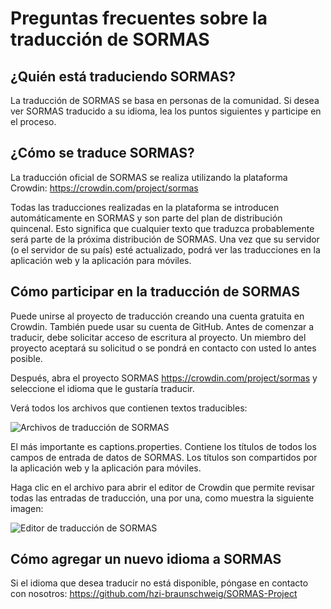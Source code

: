 
# Preguntas frecuentes sobre la traducción de SORMAS

## ¿Quién está traduciendo SORMAS?

La traducción de SORMAS se basa en personas de la comunidad. Si desea ver SORMAS traducido a su idioma, lea los puntos siguientes y participe en el proceso.

## ¿Cómo se traduce SORMAS?

La traducción oficial de SORMAS se realiza utilizando la plataforma Crowdin: https://crowdin.com/project/sormas

Todas las traducciones realizadas en la plataforma se introducen automáticamente en SORMAS y son parte del plan de distribución quincenal.
Esto significa que cualquier texto que traduzca probablemente será parte de la próxima distribución de SORMAS. Una vez que su servidor (o el servidor de su país) esté actualizado, podrá ver las traducciones en la aplicación web y la aplicación para móviles.

## Cómo participar en la traducción de SORMAS

Puede unirse al proyecto de traducción creando una cuenta gratuita en Crowdin. También puede usar su cuenta de GitHub. Antes de comenzar a traducir, debe solicitar acceso de escritura al proyecto. Un miembro del proyecto aceptará su solicitud o se pondrá en contacto con usted lo antes posible.

Después, abra el proyecto SORMAS https://crowdin.com/project/sormas y seleccione el idioma que le gustaría traducir.

Verá todos los archivos que contienen textos traducibles:

<img alt="Archivos de traducción de SORMAS" src="I18nFiles.png"/>

El más importante es captions.properties. Contiene los títulos de todos los campos de entrada de datos de SORMAS. Los títulos son compartidos por la aplicación web y la aplicación para móviles.

Haga clic en el archivo para abrir el editor de Crowdin que permite revisar todas las entradas de traducción, una por una, como muestra la siguiente imagen:

<img alt="Editor de traducción de SORMAS" src="I18nEditor.png"/>

## Cómo agregar un nuevo idioma a SORMAS

Si el idioma que desea traducir no está disponible, póngase en contacto con nosotros: https://github.com/hzi-braunschweig/SORMAS-Project

